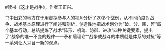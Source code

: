 #读书《这才是战争》，作者王正兴。

书中出彩的地方在于用虚拟参与人的视角分析了20多个战例，从不同角度对战争、战术基本原理进行了阐述和剖析，创造性地把战术划分为“破、分、围、歼”四个基本行动，总结提炼了战术“阵形、机动、防御、进攻”四种关键要素，提出了“战争的唯一不变的规律——矛和盾理论”“战争或战斗的本质就是体系的对抗”等一系列让人耳目一新的观点。